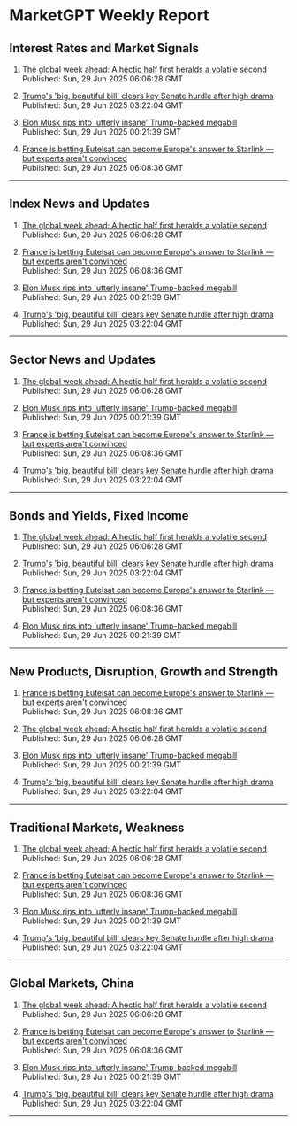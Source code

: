 # MarketGPT Weekly Report

## Interest Rates and Market Signals

1. [The global week ahead: A hectic half first heralds a volatile second](https://www.cnbc.com/2025/06/29/global-week-ahead-a-hectic-half-first-heralds-a-volatile-second.html)  
 Published: Sun, 29 Jun 2025 06:06:28 GMT

2. [Trump's 'big, beautiful bill' clears key Senate hurdle after high drama](https://www.cnbc.com/2025/06/28/trump-spending-bill-senate.html)  
 Published: Sun, 29 Jun 2025 03:22:04 GMT

3. [Elon Musk rips into 'utterly insane' Trump-backed megabill](https://www.cnbc.com/2025/06/28/elon-musk-trump-senate-bill.html)  
 Published: Sun, 29 Jun 2025 00:21:39 GMT

4. [France is betting Eutelsat can become Europe's answer to Starlink — but experts aren't convinced](https://www.cnbc.com/2025/06/29/eutelsat-europe-starlink.html)  
 Published: Sun, 29 Jun 2025 06:08:36 GMT


---

## Index News and Updates

1. [The global week ahead: A hectic half first heralds a volatile second](https://www.cnbc.com/2025/06/29/global-week-ahead-a-hectic-half-first-heralds-a-volatile-second.html)  
 Published: Sun, 29 Jun 2025 06:06:28 GMT

2. [France is betting Eutelsat can become Europe's answer to Starlink — but experts aren't convinced](https://www.cnbc.com/2025/06/29/eutelsat-europe-starlink.html)  
 Published: Sun, 29 Jun 2025 06:08:36 GMT

3. [Elon Musk rips into 'utterly insane' Trump-backed megabill](https://www.cnbc.com/2025/06/28/elon-musk-trump-senate-bill.html)  
 Published: Sun, 29 Jun 2025 00:21:39 GMT

4. [Trump's 'big, beautiful bill' clears key Senate hurdle after high drama](https://www.cnbc.com/2025/06/28/trump-spending-bill-senate.html)  
 Published: Sun, 29 Jun 2025 03:22:04 GMT


---

## Sector News and Updates

1. [The global week ahead: A hectic half first heralds a volatile second](https://www.cnbc.com/2025/06/29/global-week-ahead-a-hectic-half-first-heralds-a-volatile-second.html)  
 Published: Sun, 29 Jun 2025 06:06:28 GMT

2. [Elon Musk rips into 'utterly insane' Trump-backed megabill](https://www.cnbc.com/2025/06/28/elon-musk-trump-senate-bill.html)  
 Published: Sun, 29 Jun 2025 00:21:39 GMT

3. [France is betting Eutelsat can become Europe's answer to Starlink — but experts aren't convinced](https://www.cnbc.com/2025/06/29/eutelsat-europe-starlink.html)  
 Published: Sun, 29 Jun 2025 06:08:36 GMT

4. [Trump's 'big, beautiful bill' clears key Senate hurdle after high drama](https://www.cnbc.com/2025/06/28/trump-spending-bill-senate.html)  
 Published: Sun, 29 Jun 2025 03:22:04 GMT


---

## Bonds and Yields, Fixed Income

1. [The global week ahead: A hectic half first heralds a volatile second](https://www.cnbc.com/2025/06/29/global-week-ahead-a-hectic-half-first-heralds-a-volatile-second.html)  
 Published: Sun, 29 Jun 2025 06:06:28 GMT

2. [Trump's 'big, beautiful bill' clears key Senate hurdle after high drama](https://www.cnbc.com/2025/06/28/trump-spending-bill-senate.html)  
 Published: Sun, 29 Jun 2025 03:22:04 GMT

3. [France is betting Eutelsat can become Europe's answer to Starlink — but experts aren't convinced](https://www.cnbc.com/2025/06/29/eutelsat-europe-starlink.html)  
 Published: Sun, 29 Jun 2025 06:08:36 GMT

4. [Elon Musk rips into 'utterly insane' Trump-backed megabill](https://www.cnbc.com/2025/06/28/elon-musk-trump-senate-bill.html)  
 Published: Sun, 29 Jun 2025 00:21:39 GMT


---

## New Products, Disruption, Growth and Strength

1. [France is betting Eutelsat can become Europe's answer to Starlink — but experts aren't convinced](https://www.cnbc.com/2025/06/29/eutelsat-europe-starlink.html)  
 Published: Sun, 29 Jun 2025 06:08:36 GMT

2. [The global week ahead: A hectic half first heralds a volatile second](https://www.cnbc.com/2025/06/29/global-week-ahead-a-hectic-half-first-heralds-a-volatile-second.html)  
 Published: Sun, 29 Jun 2025 06:06:28 GMT

3. [Elon Musk rips into 'utterly insane' Trump-backed megabill](https://www.cnbc.com/2025/06/28/elon-musk-trump-senate-bill.html)  
 Published: Sun, 29 Jun 2025 00:21:39 GMT

4. [Trump's 'big, beautiful bill' clears key Senate hurdle after high drama](https://www.cnbc.com/2025/06/28/trump-spending-bill-senate.html)  
 Published: Sun, 29 Jun 2025 03:22:04 GMT


---

## Traditional Markets, Weakness

1. [The global week ahead: A hectic half first heralds a volatile second](https://www.cnbc.com/2025/06/29/global-week-ahead-a-hectic-half-first-heralds-a-volatile-second.html)  
 Published: Sun, 29 Jun 2025 06:06:28 GMT

2. [France is betting Eutelsat can become Europe's answer to Starlink — but experts aren't convinced](https://www.cnbc.com/2025/06/29/eutelsat-europe-starlink.html)  
 Published: Sun, 29 Jun 2025 06:08:36 GMT

3. [Elon Musk rips into 'utterly insane' Trump-backed megabill](https://www.cnbc.com/2025/06/28/elon-musk-trump-senate-bill.html)  
 Published: Sun, 29 Jun 2025 00:21:39 GMT

4. [Trump's 'big, beautiful bill' clears key Senate hurdle after high drama](https://www.cnbc.com/2025/06/28/trump-spending-bill-senate.html)  
 Published: Sun, 29 Jun 2025 03:22:04 GMT


---

## Global Markets, China

1. [The global week ahead: A hectic half first heralds a volatile second](https://www.cnbc.com/2025/06/29/global-week-ahead-a-hectic-half-first-heralds-a-volatile-second.html)  
 Published: Sun, 29 Jun 2025 06:06:28 GMT

2. [France is betting Eutelsat can become Europe's answer to Starlink — but experts aren't convinced](https://www.cnbc.com/2025/06/29/eutelsat-europe-starlink.html)  
 Published: Sun, 29 Jun 2025 06:08:36 GMT

3. [Elon Musk rips into 'utterly insane' Trump-backed megabill](https://www.cnbc.com/2025/06/28/elon-musk-trump-senate-bill.html)  
 Published: Sun, 29 Jun 2025 00:21:39 GMT

4. [Trump's 'big, beautiful bill' clears key Senate hurdle after high drama](https://www.cnbc.com/2025/06/28/trump-spending-bill-senate.html)  
 Published: Sun, 29 Jun 2025 03:22:04 GMT


---
